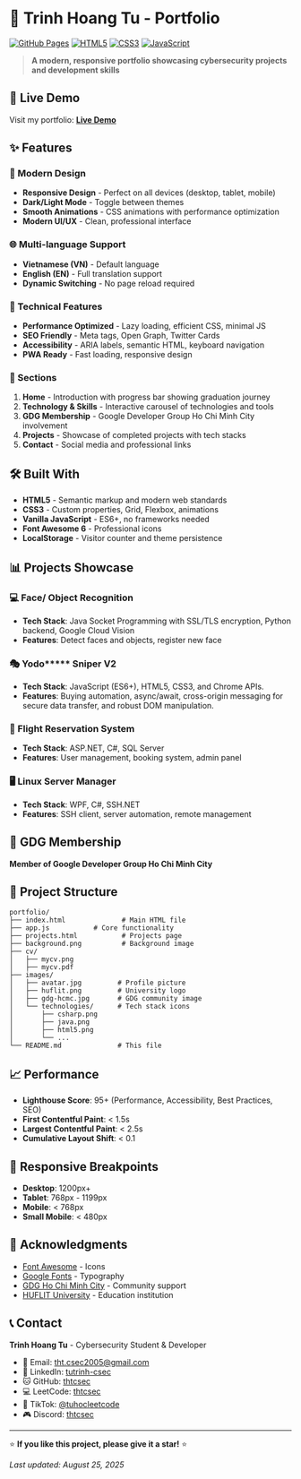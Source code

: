# 🌟 Trinh Hoang Tu - Portfolio

[![GitHub Pages](https://img.shields.io/badge/GitHub-Pages-green?style=for-the-badge&logo=github)](https://github.com/thtcsec)
[![HTML5](https://img.shields.io/badge/HTML5-E34F26?style=for-the-badge&logo=html5&logoColor=white)](https://developer.mozilla.org/en-US/docs/Web/HTML)
[![CSS3](https://img.shields.io/badge/CSS3-1572B6?style=for-the-badge&logo=css3&logoColor=white)](https://developer.mozilla.org/en-US/docs/Web/CSS)
[![JavaScript](https://img.shields.io/badge/JavaScript-F7DF1E?style=for-the-badge&logo=javascript&logoColor=black)](https://developer.mozilla.org/en-US/docs/Web/JavaScript)

> **A modern, responsive portfolio showcasing cybersecurity projects and development skills**

## 🚀 Live Demo

Visit my portfolio: [**Live Demo**](https://thtcsec.github.io)

## ✨ Features

### 🎨 Modern Design
- **Responsive Design** - Perfect on all devices (desktop, tablet, mobile)
- **Dark/Light Mode** - Toggle between themes
- **Smooth Animations** - CSS animations with performance optimization
- **Modern UI/UX** - Clean, professional interface

### 🌐 Multi-language Support
- **Vietnamese (VN)** - Default language
- **English (EN)** - Full translation support
- **Dynamic Switching** - No page reload required

### 🔧 Technical Features
- **Performance Optimized** - Lazy loading, efficient CSS, minimal JS
- **SEO Friendly** - Meta tags, Open Graph, Twitter Cards
- **Accessibility** - ARIA labels, semantic HTML, keyboard navigation
- **PWA Ready** - Fast loading, responsive design

### 📱 Sections

1. **Home** - Introduction with progress bar showing graduation journey
2. **Technology & Skills** - Interactive carousel of technologies and tools
3. **GDG Membership** - Google Developer Group Ho Chi Minh City involvement
4. **Projects** - Showcase of completed projects with tech stacks
5. **Contact** - Social media and professional links

## 🛠️ Built With

- **HTML5** - Semantic markup and modern web standards
- **CSS3** - Custom properties, Grid, Flexbox, animations
- **Vanilla JavaScript** - ES6+, no frameworks needed
- **Font Awesome 6** - Professional icons
- **LocalStorage** - Visitor counter and theme persistence

## 📊 Projects Showcase

### 💻 Face/ Object Recognition
- **Tech Stack**: Java Socket Programming with SSL/TLS encryption, Python backend, Google Cloud Vision
- **Features**: Detect faces and objects, register new face

### 🎭 Yodo***** Sniper V2
- **Tech Stack**: JavaScript (ES6+), HTML5, CSS3, and Chrome APIs.
- **Features**: Buying automation, async/await, cross-origin messaging for secure data transfer, and robust DOM
manipulation.

### 🛫 Flight Reservation System
- **Tech Stack**: ASP.NET, C#, SQL Server
- **Features**: User management, booking system, admin panel

### 🖥️ Linux Server Manager
- **Tech Stack**: WPF, C#, SSH.NET
- **Features**: SSH client, server automation, remote management

## 🎯 GDG Membership

**Member of Google Developer Group Ho Chi Minh City**

## 📁 Project Structure

```
portfolio/
├── index.html              # Main HTML file
├── app.js           # Core functionality
├── projects.html           # Projects page
├── background.png          # Background image
├── cv/
│   ├── mycv.png
│   ├── mycv.pdf 
├── images/
│   ├── avatar.jpg         # Profile picture
│   ├── huflit.png         # University logo
│   ├── gdg-hcmc.jpg       # GDG community image
│   └── technologies/      # Tech stack icons
│       ├── csharp.png
│       ├── java.png
│       ├── html5.png
│       └── ...
└── README.md              # This file
```


## 📈 Performance

- **Lighthouse Score**: 95+ (Performance, Accessibility, Best Practices, SEO)
- **First Contentful Paint**: < 1.5s
- **Largest Contentful Paint**: < 2.5s
- **Cumulative Layout Shift**: < 0.1


## 📱 Responsive Breakpoints

- **Desktop**: 1200px+
- **Tablet**: 768px - 1199px
- **Mobile**: < 768px
- **Small Mobile**: < 480px


## 🙏 Acknowledgments

- [Font Awesome](https://fontawesome.com/) - Icons
- [Google Fonts](https://fonts.google.com/) - Typography
- [GDG Ho Chi Minh City](https://gdg.community.dev/gdg-ho-chi-minh-city/) - Community support
- [HUFLIT University](https://huflit.edu.vn/) - Education institution

## 📞 Contact

**Trinh Hoang Tu** - Cybersecurity Student & Developer

- 📧 Email: [tht.csec2005@gmail.com](mailto:tht.csec2005@gmail.com)
- 💼 LinkedIn: [tutrinh-csec](https://www.linkedin.com/in/tutrinh-csec)
- 🐱 GitHub: [thtcsec](https://github.com/thtcsec)
- 💻 LeetCode: [thtcsec](https://leetcode.com/thtcsec)
- 📱 TikTok: [@tuhocleetcode](https://www.tiktok.com/@tuhocleetcode)
- 🎮 Discord: [thtcsec](https://discord.com/users/815074234241646592)

---

⭐ **If you like this project, please give it a star!** ⭐

*Last updated: August 25, 2025*
